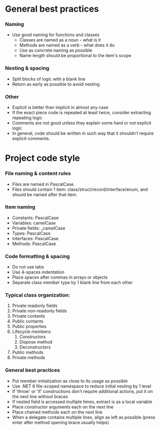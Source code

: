 # General best practices

### Naming

- Use good naming for functions and classes
  - Classes are named as a noun - what is it
  - Methods are named as a verb - what does it do
  - Use as concrete naming as possible
  - Name length should be proportional to the item's scope

### Nesting & spacing

- Split blocks of logic with a blank line
- Return as early as possible to avoid nesting

### Other

- Explicit is better than implicit in almost any case
- If the exact piece code is repeated at least twice, consider extracting repeating logic
- Comments are not good unless they explain some hard or not explicit logic 
- In general, code should be written in such way that it shouldn't require explicit comments.

# Project code style

### File naming & content rules

- Files are named in PascalCase.
- Files should contain 1 item: class/struct/record/interface/enum, and should be named after that item.

### Item naming

- Constants: PascalCase
- Variables: camelCase
- Private fields: _camelCase
- Types: PascalCase
- Interfaces: PascalCase
- Methods: PascalCase

### Code formatting & spacing

- Do not use tabs
- Use 4-spaces indentation
- Place spaces after commas in arrays or objects
- Separate class member type by 1 blank line from each other

### Typical class organization:

1. Private readonly fields
2. Private non-readonly fields
3. Private contants
4. Public contants
5. Public properties
6. Lifecycle members:
   1. Constructors
   2. Dispose method
   3. Deconstructors
7. Public methods
8. Private methods


### General best practices

- Put member initialization as close to its usage as possible
- Use .NET 6 file-scoped namespace to reduce initial nesting by 1 level
- If 'throw' or 'if' constructions don't require additional actions, put it on the next line without braces
- If nested field is accessed multiple times, extract is as a local variable
- Place constructor arguments each on the next line
- Place chained methods each on the next line
- When a delegate contains multiple lines, align as left as possible (press enter after method opening brace usually helps)
